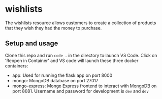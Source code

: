 # wishlists

The wishlists resource allows customers to create a collection of products that they wish they had
the money to purchase.

## Setup and usage

Clone this repo and run `code .` in the directory to launch VS Code. Click on 'Reopen in Container' and VS code will launch these three docker containers:
- app: Used for running the flask app on port 8000
- mongo: MongoDB database on port 27017
- mongo-express: Mongo Express frontend to interact with MongoDB on port 8081. Username and password for development is `dev` and `dev`